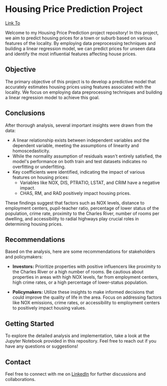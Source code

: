 # Housing Price Prediction Project
[Link To](https://github.com/JoaoCA98/House-Price-Prediction/blob/main/Boston.csv)

Welcome to my Housing Price Prediction project repository! In this project, we aim to predict housing prices for a town or suburb based on various features of the locality. By employing data preprocessing techniques and building a linear regression model, we can predict prices for unseen data and identify the most influential features affecting house prices.

## Objective

The primary objective of this project is to develop a predictive model that accurately estimates housing prices using features associated with the locality. We focus on employing data preprocessing techniques and building a linear regression model to achieve this goal.

## Conclusions

After thorough analysis, several important insights were drawn from the data:

- A linear relationship exists between independent variables and the dependent variable, meeting the assumptions of linearity and homoscedasticity.
- While the normality assumption of residuals wasn't entirely satisfied, the model's performance on both train and test datasets indicates no overfitting or underfitting.
- Key coefficients were identified, indicating the impact of various features on housing prices:
  - Variables like NOX, DIS, PTRATIO, LSTAT, and CRIM have a negative impact.
  - CHAS, RM, and RAD positively impact housing prices.

These findings suggest that factors such as NOX levels, distance to employment centers, pupil-teacher ratio, percentage of lower status of the population, crime rate, proximity to the Charles River, number of rooms per dwelling, and accessibility to radial highways play crucial roles in determining housing prices.

## Recommendations

Based on the analysis, here are some recommendations for stakeholders and policymakers:

- **Investors:** Prioritize properties with positive influencers like proximity to the Charles River or a high number of rooms. Be cautious about properties in areas with high NOX levels, far from employment centers, high crime rates, or a high percentage of lower-status population.
  
- **Policymakers:** Utilize these insights to make informed decisions that could improve the quality of life in the area. Focus on addressing factors like NOX emissions, crime rates, or accessibility to employment centers to positively impact housing values.

## Getting Started

To explore the detailed analysis and implementation, take a look at the Jupyter Notebook provided in this repository. Feel free to reach out if you have any questions or suggestions!

## Contact

Feel free to connect with me on [LinkedIn](www.linkedin.com/in/joaocabralascensao) for further discussions and collaborations.

<!-- Thank you for visiting my Housing Price Prediction project repository! -->
